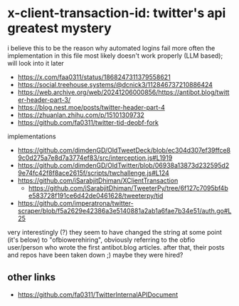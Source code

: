 # x-client-transaction-id: twitter's api greatest mystery

i believe this to be the reason why automated logins fail more often
the implementation in this file most likely doesn't work properly (LLM based); will look into it later

- https://x.com/faa0311/status/1868247311379558621
- https://social.treehouse.systems/@dcnick3/112846737210886424
- https://web.archive.org/web/20241206000856/https://antibot.blog/twitter-header-part-3/
- https://blog.nest.moe/posts/twitter-header-part-4
- https://zhuanlan.zhihu.com/p/15101309732
- https://github.com/fa0311/twitter-tid-deobf-fork

implementations

- https://github.com/dimdenGD/OldTweetDeck/blob/ec304d307ef39ffce89c0d275a7e8d7a3774ef83/src/interception.js#L1919
- https://github.com/dimdenGD/OldTwitter/blob/06938a13873d232595d29e74fc42f8f8ace2615f/scripts/twchallenge.js#L124
- https://github.com/iSarabjitDhiman/XClientTransaction
  - https://github.com/iSarabjitDhiman/TweeterPy/tree/6f127c7095bf4be583728f191ce6d42de0461628/tweeterpy/tid
- https://github.com/imperatrona/twitter-scraper/blob/f5a2629e42386a3e5140881a2ab1a6fae7b34e51/auth.go#L25

very interestingly (?) they seem to have changed the string at some point (it's below)
to "ofbiowerehiring", obviously referring to the obfio user/person who wrote the first antibot.blog
articles. after that, their posts and repos have been taken down ;) maybe they were hired?

## other links

- https://github.com/fa0311/TwitterInternalAPIDocument
